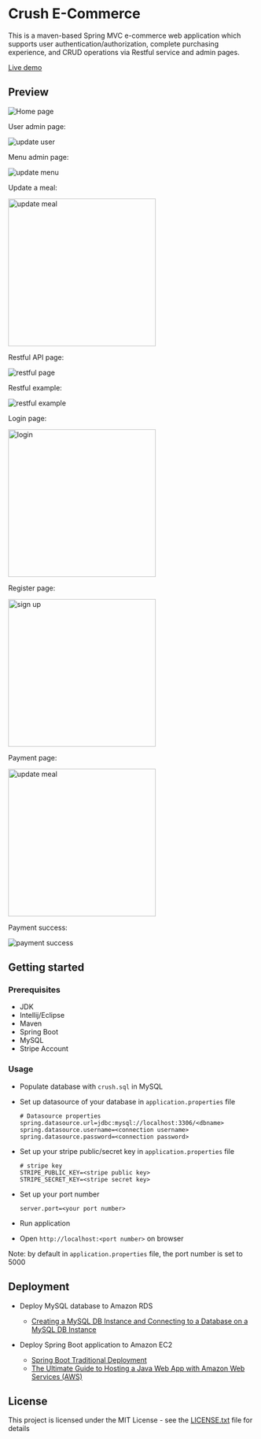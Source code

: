 # Crush E-Commerce

This is a maven-based Spring MVC e-commerce web application which supports user authentication/authorization, complete purchasing experience, and CRUD operations via Restful service and admin pages.

[Live demo](http://crush.us-east-2.elasticbeanstalk.com/)

## Preview

![Home page](preview.JPG)

User admin page:

![update user](update-user.JPG)

Menu admin page:

![update menu](update-menu.JPG)

Update a meal:

<img src="update-meal.JPG" alt="update meal" width="300px">

Restful API page:

![restful page](restful-page.JPG)

Restful example:

![restful example](restful-example.JPG)

Login page:

<img src="login.JPG" alt="login" width="300px">

Register page:

<img src="register.JPG" alt="sign up" width="300px">

Payment page:

<img src="pay-info.JPG" alt="update meal" width="300px">

Payment success:

![payment success](payment-success.JPG)

## Getting started

### Prerequisites

- JDK
- Intellij/Eclipse
- Maven
- Spring Boot
- MySQL
- Stripe Account
  
### Usage

- Populate database with `crush.sql` in MySQL
- Set up datasource of your database in `application.properties` file
    ```text
    # Datasource properties
    spring.datasource.url=jdbc:mysql://localhost:3306/<dbname>
    spring.datasource.username=<connection username>
    spring.datasource.password=<connection password>
    ```
- Set up your stripe public/secret key in `application.properties` file
    ```text
    # stripe key
    STRIPE_PUBLIC_KEY=<stripe public key>
    STRIPE_SECRET_KEY=<stripe secret key>
    ```
- Set up your port number
  
  ```
  server.port=<your port number>
  ```

- Run application
- Open `http://localhost:<port number>` on browser
  
Note: by default in `application.properties` file, the port number is set to 5000

## Deployment

- Deploy MySQL database to Amazon RDS
    - [Creating a MySQL DB Instance and Connecting to a Database on a MySQL DB Instance](https://docs.aws.amazon.com/AmazonRDS/latest/UserGuide/CHAP_GettingStarted.CreatingConnecting.MySQL.html)

- Deploy Spring Boot application to Amazon EC2
    - [Spring Boot Traditional Deployment](https://docs.spring.io/spring-boot/docs/current/reference/html/howto-traditional-deployment.html)
    - [The Ultimate Guide to Hosting a Java Web App with Amazon Web Services (AWS)
](https://howtoprogramwithjava.com/ultimate-guide-hosting-java-web-app-amazon-web-services-aws/#commentform)

## License

This project is licensed under the MIT License - see the [LICENSE.txt](LICENSE.txt) file for details
